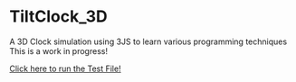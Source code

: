 # TiltClock_3D

A 3D Clock simulation using 3JS to learn various programming techniques
This is a work in progress!


[Click here to run the Test File!](https://jmogl.github.io/TiltClock_3D/)
